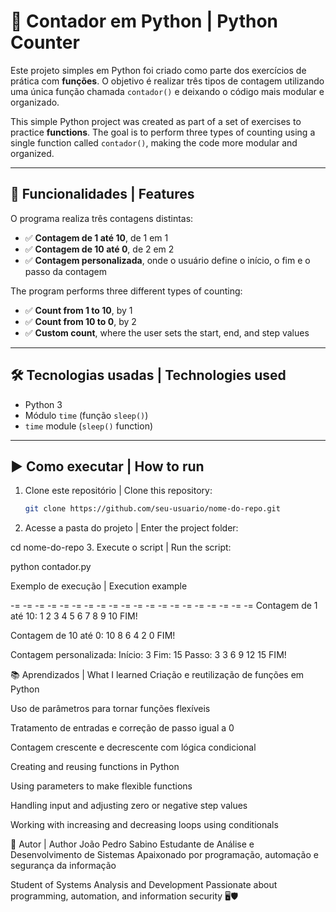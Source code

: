 # 🧮 Contador em Python | Python Counter

Este projeto simples em Python foi criado como parte dos exercícios de prática com **funções**. O objetivo é realizar três tipos de contagem utilizando uma única função chamada `contador()` e deixando o código mais modular e organizado.

This simple Python project was created as part of a set of exercises to practice **functions**. The goal is to perform three types of counting using a single function called `contador()`, making the code more modular and organized.

---

## 📌 Funcionalidades | Features

O programa realiza três contagens distintas:

- ✅ **Contagem de 1 até 10**, de 1 em 1  
- ✅ **Contagem de 10 até 0**, de 2 em 2  
- ✅ **Contagem personalizada**, onde o usuário define o início, o fim e o passo da contagem

The program performs three different types of counting:

- ✅ **Count from 1 to 10**, by 1  
- ✅ **Count from 10 to 0**, by 2  
- ✅ **Custom count**, where the user sets the start, end, and step values

---

## 🛠 Tecnologias usadas | Technologies used

- Python 3  
- Módulo `time` (função `sleep()`)  
- `time` module (`sleep()` function)

---

## ▶️ Como executar | How to run

1. Clone este repositório | Clone this repository:
   ```bash
   git clone https://github.com/seu-usuario/nome-do-repo.git

2. Acesse a pasta do projeto | Enter the project folder:

cd nome-do-repo
3. Execute o script | Run the script:

python contador.py

Exemplo de execução | Execution example



-= -= -= -= -= -= -= -= -= -= -= -= -= -= -= -= -= -= -= -= 
Contagem de 1 até 10:
1 2 3 4 5 6 7 8 9 10 FIM!

Contagem de 10 até 0:
10 8 6 4 2 0 FIM!

Contagem personalizada:
Início: 3
Fim: 15
Passo: 3
3 6 9 12 15 FIM!


📚 Aprendizados | What I learned
Criação e reutilização de funções em Python

Uso de parâmetros para tornar funções flexíveis

Tratamento de entradas e correção de passo igual a 0

Contagem crescente e decrescente com lógica condicional

Creating and reusing functions in Python

Using parameters to make flexible functions

Handling input and adjusting zero or negative step values

Working with increasing and decreasing loops using conditionals


🚀 Autor | Author
João Pedro Sabino
Estudante de Análise e Desenvolvimento de Sistemas
Apaixonado por programação, automação e segurança da informação

Student of Systems Analysis and Development
Passionate about programming, automation, and information security 🖥️🛡️

